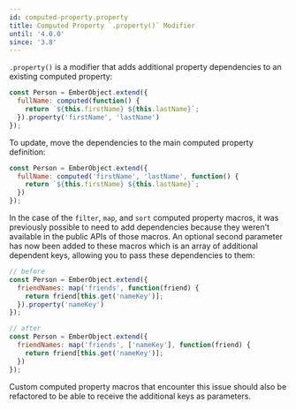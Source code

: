 ```yaml
---
id: computed-property.property
title: Computed Property `.property()` Modifier
until: '4.0.0'
since: '3.8'
---
```


`.property()` is a modifier that adds additional property dependencies to an
existing computed property:

```js
const Person = EmberObject.extend({
  fullName: computed(function() {
    return `${this.firstName} ${this.lastName}`;
  }).property('firstName', 'lastName')
});
```

To update, move the dependencies to the main computed property definition:

```js
const Person = EmberObject.extend({
  fullName: computed('firstName', 'lastName', function() {
    return `${this.firstName} ${this.lastName}`;
  })
});
```

In the case of the `filter`, `map`, and `sort` computed property macros, it was
previously possible to need to add dependencies because they weren't available
in the public APIs of those macros. An optional second parameter has now been
added to these macros which is an array of additional dependent keys, allowing
you to pass these dependencies to them:

```js
// before
const Person = EmberObject.extend({
  friendNames: map('friends', function(friend) {
    return friend[this.get('nameKey')];
  }).property('nameKey')
});

// after
const Person = EmberObject.extend({
  friendNames: map('friends', ['nameKey'], function(friend) {
    return friend[this.get('nameKey')];
  })
});
```

Custom computed property macros that encounter this issue should also be
refactored to be able to receive the additional keys as parameters.
